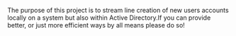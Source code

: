 The purpose of this project is to stream line creation of new users accounts locally on a system but also within Active Directory.If you can provide 
better, or just more efficient ways by all means please do so!
